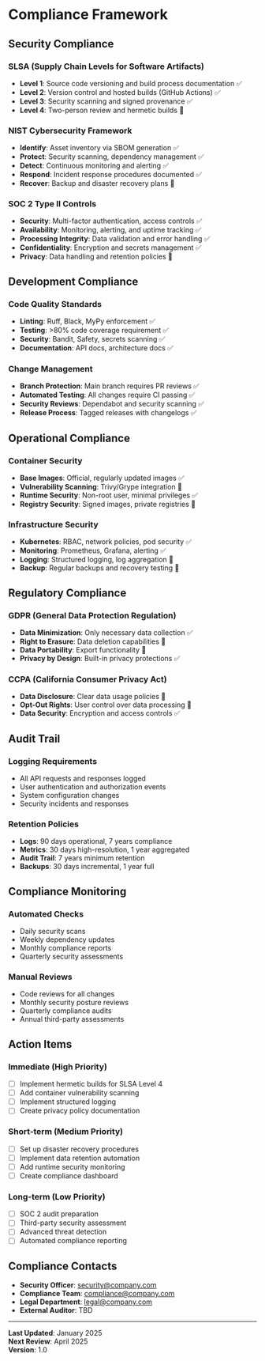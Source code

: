 # Compliance Framework

## Security Compliance

### SLSA (Supply Chain Levels for Software Artifacts)
- **Level 1**: Source code versioning and build process documentation ✅
- **Level 2**: Version control and hosted builds (GitHub Actions) ✅
- **Level 3**: Security scanning and signed provenance ✅
- **Level 4**: Two-person review and hermetic builds 🔄

### NIST Cybersecurity Framework
- **Identify**: Asset inventory via SBOM generation ✅
- **Protect**: Security scanning, dependency management ✅
- **Detect**: Continuous monitoring and alerting ✅
- **Respond**: Incident response procedures documented ✅
- **Recover**: Backup and disaster recovery plans 🔄

### SOC 2 Type II Controls
- **Security**: Multi-factor authentication, access controls ✅
- **Availability**: Monitoring, alerting, and uptime tracking ✅
- **Processing Integrity**: Data validation and error handling ✅
- **Confidentiality**: Encryption and secrets management ✅
- **Privacy**: Data handling and retention policies 🔄

## Development Compliance

### Code Quality Standards
- **Linting**: Ruff, Black, MyPy enforcement ✅
- **Testing**: >80% code coverage requirement ✅
- **Security**: Bandit, Safety, secrets scanning ✅
- **Documentation**: API docs, architecture docs ✅

### Change Management
- **Branch Protection**: Main branch requires PR reviews ✅
- **Automated Testing**: All changes require CI passing ✅
- **Security Reviews**: Dependabot and security scanning ✅
- **Release Process**: Tagged releases with changelogs ✅

## Operational Compliance

### Container Security
- **Base Images**: Official, regularly updated images ✅
- **Vulnerability Scanning**: Trivy/Grype integration 🔄
- **Runtime Security**: Non-root user, minimal privileges ✅
- **Registry Security**: Signed images, private registries 🔄

### Infrastructure Security
- **Kubernetes**: RBAC, network policies, pod security ✅
- **Monitoring**: Prometheus, Grafana, alerting ✅
- **Logging**: Structured logging, log aggregation 🔄
- **Backup**: Regular backups and recovery testing 🔄

## Regulatory Compliance

### GDPR (General Data Protection Regulation)
- **Data Minimization**: Only necessary data collection ✅
- **Right to Erasure**: Data deletion capabilities 🔄
- **Data Portability**: Export functionality 🔄
- **Privacy by Design**: Built-in privacy protections ✅

### CCPA (California Consumer Privacy Act)
- **Data Disclosure**: Clear data usage policies 🔄
- **Opt-Out Rights**: User control over data processing 🔄
- **Data Security**: Encryption and access controls ✅

## Audit Trail

### Logging Requirements
- All API requests and responses logged
- User authentication and authorization events
- System configuration changes
- Security incidents and responses

### Retention Policies
- **Logs**: 90 days operational, 7 years compliance
- **Metrics**: 30 days high-resolution, 1 year aggregated
- **Audit Trail**: 7 years minimum retention
- **Backups**: 30 days incremental, 1 year full

## Compliance Monitoring

### Automated Checks
- Daily security scans
- Weekly dependency updates
- Monthly compliance reports
- Quarterly security assessments

### Manual Reviews
- Code reviews for all changes
- Monthly security posture reviews
- Quarterly compliance audits
- Annual third-party assessments

## Action Items

### Immediate (High Priority)
- [ ] Implement hermetic builds for SLSA Level 4
- [ ] Add container vulnerability scanning
- [ ] Implement structured logging
- [ ] Create privacy policy documentation

### Short-term (Medium Priority)
- [ ] Set up disaster recovery procedures
- [ ] Implement data retention automation
- [ ] Add runtime security monitoring
- [ ] Create compliance dashboard

### Long-term (Low Priority)
- [ ] SOC 2 audit preparation
- [ ] Third-party security assessment
- [ ] Advanced threat detection
- [ ] Automated compliance reporting

## Compliance Contacts

- **Security Officer**: security@company.com
- **Compliance Team**: compliance@company.com
- **Legal Department**: legal@company.com
- **External Auditor**: TBD

---

**Last Updated**: January 2025  
**Next Review**: April 2025  
**Version**: 1.0